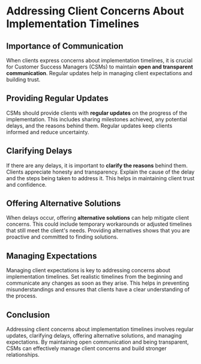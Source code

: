 # Addressing Client Concerns About Implementation Timelines

## Importance of Communication

When clients express concerns about implementation timelines, it is crucial for Customer Success Managers (CSMs) to maintain **open and transparent communication**. Regular updates help in managing client expectations and building trust.

## Providing Regular Updates

CSMs should provide clients with **regular updates** on the progress of the implementation. This includes sharing milestones achieved, any potential delays, and the reasons behind them. Regular updates keep clients informed and reduce uncertainty.

## Clarifying Delays

If there are any delays, it is important to **clarify the reasons** behind them. Clients appreciate honesty and transparency. Explain the cause of the delay and the steps being taken to address it. This helps in maintaining client trust and confidence.

## Offering Alternative Solutions

When delays occur, offering **alternative solutions** can help mitigate client concerns. This could include temporary workarounds or adjusted timelines that still meet the client's needs. Providing alternatives shows that you are proactive and committed to finding solutions.

## Managing Expectations

Managing client expectations is key to addressing concerns about implementation timelines. Set realistic timelines from the beginning and communicate any changes as soon as they arise. This helps in preventing misunderstandings and ensures that clients have a clear understanding of the process.

## Conclusion

Addressing client concerns about implementation timelines involves regular updates, clarifying delays, offering alternative solutions, and managing expectations. By maintaining open communication and being transparent, CSMs can effectively manage client concerns and build stronger relationships.
